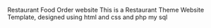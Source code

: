  Restaurant Food Order website
This is a Restaurant Theme Website Template, designed using html and css and php my sql 


